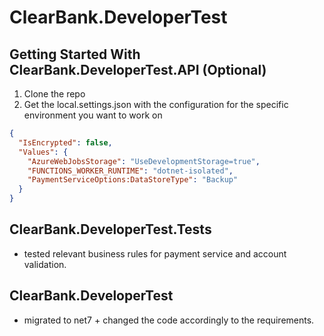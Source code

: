 # ClearBank.DeveloperTest

## Getting Started With ClearBank.DeveloperTest.API (Optional)

1. Clone the repo
2. Get the local.settings.json with the configuration for the specific environment you want to work on
```json
{
  "IsEncrypted": false,
  "Values": {
    "AzureWebJobsStorage": "UseDevelopmentStorage=true",
    "FUNCTIONS_WORKER_RUNTIME": "dotnet-isolated",
    "PaymentServiceOptions:DataStoreType": "Backup"
  }
}
```

## ClearBank.DeveloperTest.Tests
- tested relevant business rules for payment service and account validation.

## ClearBank.DeveloperTest
- migrated to net7 + changed the code accordingly to the requirements.

